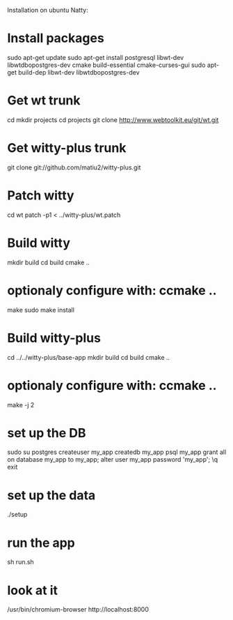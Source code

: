 Installation on ubuntu Natty:

# Install packages
sudo apt-get update
sudo apt-get install postgresql libwt-dev libwtdbopostgres-dev cmake build-essential cmake-curses-gui
sudo apt-get build-dep libwt-dev libwtdbopostgres-dev

# Get wt trunk
cd
mkdir projects
cd projects
git clone http://www.webtoolkit.eu/git/wt.git

# Get witty-plus trunk
git clone git://github.com/matiu2/witty-plus.git

# Patch witty
cd wt
patch -p1 < ../witty-plus/wt.patch

# Build witty
mkdir build
cd build
cmake ..
# optionaly configure with: ccmake ..
make
sudo make install

# Build witty-plus
cd ../../witty-plus/base-app
mkdir build
cd build
cmake ..
# optionaly configure with: ccmake ..
make -j 2

# set up the DB
sudo su postgres
createuser my_app
createdb my_app
psql my_app
grant all on database my_app to my_app;
alter user my_app password 'my_app';
\q
exit

# set up the data
./setup

# run the app
sh run.sh

# look at it
/usr/bin/chromium-browser http://localhost:8000
